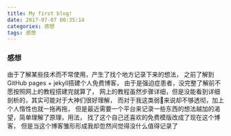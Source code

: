 ```yaml
---
title: My first blog!
date: 2017-07-07 00:35:14
categories: 感想
tags: 感想
---
```


### 感想
由于了解某些技术而不常使用，产生了找个地方记录下来的想法，
之前了解到GitHub pages + jekyll搭建个人免费博客，
由于是强迫症患者，没完整了解前不愿按照网上的教程搭建完就算了，
网上的教程虽然步骤详细，但是没能看到详细剖析的，其实可能对于大神们很好理解，
而对于我这类弱🐔来说却不够透彻，加上个人惰性也就一拖再拖，
但是最近需要一个平台来记录一些东西的想法越加的渴望，简单理解了原理，用法，
找了这个自己还喜欢的免费模版改成了现在这个博客，
但是当这个博客雏形形成我却忽然间觉得没什么值得记录了
